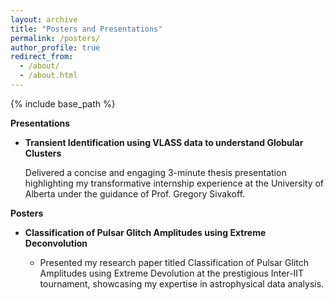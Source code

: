 ```yaml
---
layout: archive
title: "Posters and Presentations"
permalink: /posters/
author_profile: true
redirect_from: 
  - /about/
  - /about.html
---
```



{% include base_path %}

**Presentations**
* **Transient Identification using VLASS data to understand Globular Clusters**                        

  Delivered a concise and engaging 3-minute thesis presentation highlighting my transformative internship experience at the
University of Alberta under the guidance of Prof. Gregory Sivakoff.

**Posters**
* **Classification of Pulsar Glitch Amplitudes using Extreme Deconvolution**                      

    * Presented my research paper titled Classification of Pulsar Glitch Amplitudes using Extreme Devolution at the prestigious
Inter-IIT tournament, showcasing my expertise in astrophysical data analysis.

